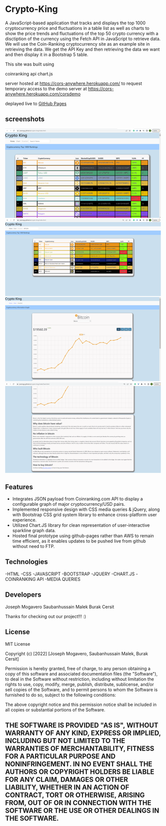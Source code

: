# Crypto-King

A JavaScript-based application that tracks and displays the top 1000 cryptocurrency price and fluctuations in a table list
as well as charts to show the price trends and fluctuations of the top 50 crypto currency with a disctiption of the currency
using the Fetch API in JavaScript to retrieve data. We will use the Coin-Ranking cryptocurrency site as an example site in retrieving the data. We get the API Key and then retrieving the data we want and then display it in a Bootstrap 5 table.

This site was built using 

coinranking api
chart.js

server hosted at https://cors-anywhere.herokuapp.com/
to request temporary access to the demo server at https://cors-anywhere.herokuapp.com/corsdemo

deplayed live to [GitHub Pages](https://joemogy.github.io/crypto-king/index.html)

## screenshots

![Home page](/assets/img/screenshotHome.png)
![Home page filtered by search](/assets/img/screenshotHomeSearch.png)
![Chart page](/assets/img/screenshotChart.png)
![Chart page info](/assets/img/screenshotChart2.png)

## Features

- Integrates JSON payload from Coinranking.com API to display a configurable graph of major cryptocurrency/USD pairs.
- Implemented responsive design with CSS media queries & jQuery, along with Bootstrap CSS grid system library to enhance cross-platform user experience.
- Utilized Chart.JS library for clean representation of user-interactive sparkline graph data.
- Hosted final prototype using github-pages rather than AWS to remain time efficient, as it enables updates to be pushed live from github without need to FTP.

## Technologies
-HTML
-CSS
-JAVASCRIPT
-BOOTSTRAP
-JQUERY
-CHART.JS
-COINRANKING API
-MEDIA QUERIES

## Developers
Joseph Mogavero
Saubanhussain Malek
Burak Cersit

Thanks for checking out our project!!! :)

## License

MIT License

Copyright (c) [2022] [Joseph Mogavero, Saubanhussain Malek,
Burak Cersit]

Permission is hereby granted, free of charge, to any person obtaining a copy
of this software and associated documentation files (the "Software"), to deal
in the Software without restriction, including without limitation the rights
to use, copy, modify, merge, publish, distribute, sublicense, and/or sell
copies of the Software, and to permit persons to whom the Software is
furnished to do so, subject to the following conditions:

The above copyright notice and this permission notice shall be included in all
copies or substantial portions of the Software.

THE SOFTWARE IS PROVIDED "AS IS", WITHOUT WARRANTY OF ANY KIND, EXPRESS OR
IMPLIED, INCLUDING BUT NOT LIMITED TO THE WARRANTIES OF MERCHANTABILITY,
FITNESS FOR A PARTICULAR PURPOSE AND NONINFRINGEMENT. IN NO EVENT SHALL THE
AUTHORS OR COPYRIGHT HOLDERS BE LIABLE FOR ANY CLAIM, DAMAGES OR OTHER
LIABILITY, WHETHER IN AN ACTION OF CONTRACT, TORT OR OTHERWISE, ARISING FROM,
OUT OF OR IN CONNECTION WITH THE SOFTWARE OR THE USE OR OTHER DEALINGS IN THE
SOFTWARE.
---



